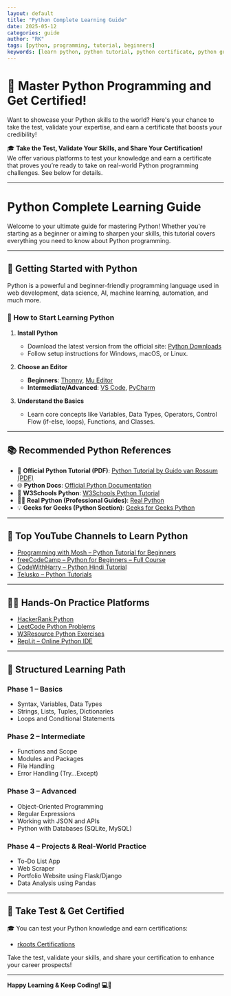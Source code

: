 ```yaml
---
layout: default
title: "Python Complete Learning Guide"
date: 2025-05-12
categories: guide
author: "RK"
tags: [python, programming, tutorial, beginners]
keywords: [learn python, python tutorial, python certificate, python guide, python learning path]
---
```


# 🚀 Master Python Programming and Get Certified!

Want to showcase your Python skills to the world? Here's your chance to take the test, validate your expertise, and earn a certificate that boosts your credibility!

🎓 **Take the Test, Validate Your Skills, and Share Your Certification!**  
We offer various platforms to test your knowledge and earn a certificate that proves you’re ready to take on real-world Python programming challenges. See below for details.

---

# Python Complete Learning Guide

Welcome to your ultimate guide for mastering Python! Whether you're starting as a beginner or aiming to sharpen your skills, this tutorial covers everything you need to know about Python programming.

---

## 🧭 Getting Started with Python

Python is a powerful and beginner-friendly programming language used in web development, data science, AI, machine learning, automation, and much more.

### 🔧 How to Start Learning Python

1. **Install Python**
    - Download the latest version from the official site: [Python Downloads](https://www.python.org/downloads/)
    - Follow setup instructions for Windows, macOS, or Linux.

2. **Choose an Editor**
    - **Beginners**: [Thonny](https://thonny.org/), [Mu Editor](https://codewith.mu/)
    - **Intermediate/Advanced**: [VS Code](https://code.visualstudio.com/), [PyCharm](https://www.jetbrains.com/pycharm/)

3. **Understand the Basics**
    - Learn core concepts like Variables, Data Types, Operators, Control Flow (if-else, loops), Functions, and Classes.

---

## 📚 Recommended Python References

- 🧾 **Official Python Tutorial (PDF)**: [Python Tutorial by Guido van Rossum (PDF)](https://bugs.python.org/file47781/Tutorial_EDIT.pdf)
- 🌐 **Python Docs**: [Official Python Documentation](https://docs.python.org/3/tutorial/)
- 🧰 **W3Schools Python**: [W3Schools Python Tutorial](https://www.w3schools.com/python/)
- 🧑‍🏫 **Real Python (Professional Guides)**: [Real Python](https://realpython.com/)
- 💡 **Geeks for Geeks (Python Section)**: [Geeks for Geeks Python](https://www.geeksforgeeks.org/python-programming-language/)

---

## 🎥 Top YouTube Channels to Learn Python

- [Programming with Mosh – Python Tutorial for Beginners](https://www.youtube.com/watch?v=_uQrJ0TkZlc)
- [freeCodeCamp – Python for Beginners – Full Course](https://www.youtube.com/watch?v=rfscVS0vtbw)
- [CodeWithHarry – Python Hindi Tutorial](https://www.youtube.com/playlist?list=PLu0W_9lII9agICnT8t4iYVSZ3eykIAOME)
- [Telusko – Python Tutorials](https://www.youtube.com/user/navinreddy20)

---

## 🧑‍💻 Hands-On Practice Platforms

- [HackerRank Python](https://www.hackerrank.com/domains/tutorials/10-days-of-python)
- [LeetCode Python Problems](https://leetcode.com/problemset/all/?language=Python)
- [W3Resource Python Exercises](https://www.w3resource.com/python-exercises/)
- [Repl.it – Online Python IDE](https://replit.com/~)

---

## 🧱 Structured Learning Path

### Phase 1 – Basics
- Syntax, Variables, Data Types
- Strings, Lists, Tuples, Dictionaries
- Loops and Conditional Statements

### Phase 2 – Intermediate
- Functions and Scope
- Modules and Packages
- File Handling
- Error Handling (Try...Except)

### Phase 3 – Advanced
- Object-Oriented Programming
- Regular Expressions
- Working with JSON and APIs
- Python with Databases (SQLite, MySQL)

### Phase 4 – Projects & Real-World Practice
- To-Do List App
- Web Scraper
- Portfolio Website using Flask/Django
- Data Analysis using Pandas

---

## 🧪 Take Test & Get Certified

🎓 You can test your Python knowledge and earn certifications:

- [rkoots Certifications](./python_test)

Take the test, validate your skills, and share your certification to enhance your career prospects!

---

**Happy Learning & Keep Coding! 💻🐍**
